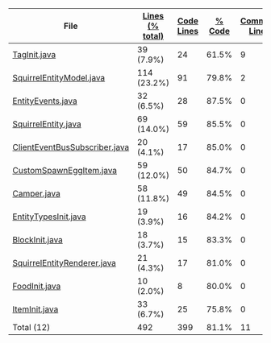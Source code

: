
|File|[Lines (% total)](https://github.com/ItamarDenkberg/Camper/tree/1.16.5/Statistics/LinesDescending.md/)|[Code Lines](https://github.com/ItamarDenkberg/Camper/tree/1.16.5/Statistics/CodeDescending.md/)|[% Code](https://github.com/ItamarDenkberg/Camper/tree/1.16.5/Statistics/ProportionCodeDescending.md/)|[Comment Lines](https://github.com/ItamarDenkberg/Camper/tree/1.16.5/Statistics/CommentsDescending.md/)|[% Comment](https://github.com/ItamarDenkberg/Camper/tree/1.16.5/Statistics/ProportionCommentsAscending.md/)|[Blank Lines](https://github.com/ItamarDenkberg/Camper/tree/1.16.5/Statistics/BlanksDescending.md/)|[% Blank](https://github.com/ItamarDenkberg/Camper/tree/1.16.5/Statistics/ProportionBlanksDescending.md/)|
| --- | --- | --- | --- | --- | --- | --- | --- |
|[TagInit.java](https://github.com/ItamarDenkberg/Camper/tree/1.16.5/./src/main/java/io/github/itamardenkberg/camper/core/init/TagInit.java)|39 (7.9%)|24|61.5%|9|23.1%|6|15.4%|
|[SquirrelEntityModel.java](https://github.com/ItamarDenkberg/Camper/tree/1.16.5/./src/main/java/io/github/itamardenkberg/camper/client/render/model/SquirrelEntityModel.java)|114 (23.2%)|91|79.8%|2|1.8%|21|18.4%|
|[EntityEvents.java](https://github.com/ItamarDenkberg/Camper/tree/1.16.5/./src/main/java/io/github/itamardenkberg/camper/common/events/EntityEvents.java)|32 (6.5%)|28|87.5%|0|0.0%|4|12.5%|
|[SquirrelEntity.java](https://github.com/ItamarDenkberg/Camper/tree/1.16.5/./src/main/java/io/github/itamardenkberg/camper/common/entities/passive/SquirrelEntity.java)|69 (14.0%)|59|85.5%|0|0.0%|10|14.5%|
|[ClientEventBusSubscriber.java](https://github.com/ItamarDenkberg/Camper/tree/1.16.5/./src/main/java/io/github/itamardenkberg/camper/core/util/ClientEventBusSubscriber.java)|20 (4.1%)|17|85.0%|0|0.0%|3|15.0%|
|[CustomSpawnEggItem.java](https://github.com/ItamarDenkberg/Camper/tree/1.16.5/./src/main/java/io/github/itamardenkberg/camper/common/items/CustomSpawnEggItem.java)|59 (12.0%)|50|84.7%|0|0.0%|9|15.3%|
|[Camper.java](https://github.com/ItamarDenkberg/Camper/tree/1.16.5/./src/main/java/io/github/itamardenkberg/camper/Camper.java)|58 (11.8%)|49|84.5%|0|0.0%|9|15.5%|
|[EntityTypesInit.java](https://github.com/ItamarDenkberg/Camper/tree/1.16.5/./src/main/java/io/github/itamardenkberg/camper/core/init/EntityTypesInit.java)|19 (3.9%)|16|84.2%|0|0.0%|3|15.8%|
|[BlockInit.java](https://github.com/ItamarDenkberg/Camper/tree/1.16.5/./src/main/java/io/github/itamardenkberg/camper/core/init/BlockInit.java)|18 (3.7%)|15|83.3%|0|0.0%|3|16.7%|
|[SquirrelEntityRenderer.java](https://github.com/ItamarDenkberg/Camper/tree/1.16.5/./src/main/java/io/github/itamardenkberg/camper/client/render/entity/SquirrelEntityRenderer.java)|21 (4.3%)|17|81.0%|0|0.0%|4|19.0%|
|[FoodInit.java](https://github.com/ItamarDenkberg/Camper/tree/1.16.5/./src/main/java/io/github/itamardenkberg/camper/core/init/FoodInit.java)|10 (2.0%)|8|80.0%|0|0.0%|2|20.0%|
|[ItemInit.java](https://github.com/ItamarDenkberg/Camper/tree/1.16.5/./src/main/java/io/github/itamardenkberg/camper/core/init/ItemInit.java)|33 (6.7%)|25|75.8%|0|0.0%|8|24.2%|
|Total (12)|492|399|81.1%|11| 2.2%|82|16.7%|